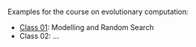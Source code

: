 Examples for the course on evolutionary computation:

* [Class 01](./class_01/): Modelling and Random Search 
* Class 02: ... 